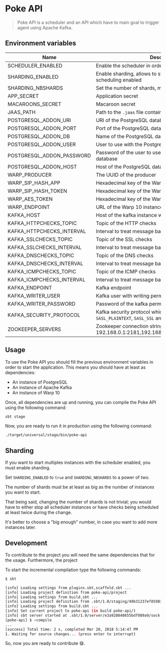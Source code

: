# Poke API

> Poke API is a scheduler and an API which have to main goal to trigger agent using Apache Kafka.

## Environment variables

| Name                      | Description                                                                              | Type      |
| ------------------------- | ---------------------------------------------------------------------------------------- | --------- |
| SCHEDULER_ENABLED         | Enable the scheduler in order to send events in kafka                                    | `Boolean` |
| SHARDING_ENABLED          | Enable sharding, allows to start multiple instances with scheduling enabled              | `Boolean` |
| SHARDING_NBSHARDS         | Set the number of shards, must be a power of two                                         | `Number`  |
| APP_SECRET                | Application secret                                                                       | `String`  |
| MACAROONS_SECRET          | Macaroon secret                                                                          | `String`  |
| JAAS_PATH                 | Path to the `.jaas` file containing kafka credentials                                    | `String`  |
| POSTGRESQL_ADDON_URI      | URI of the PostgreSQL database                                                           | `URI`     |
| POSTGRESQL_ADDON_PORT     | Port of the PostgreSQL database                                                          | `Number`  |
| POSTGRESQL_ADDON_DB       | Name of the PostgreSQL database                                                          | `String`  |
| POSTGRESQL_ADDON_USER     | User to use with the PostgreSQL database                                                 | `String`  |
| POSTGRESQL_ADDON_PASSWORD | Password of the user to use with the PostgreSQL database                                 | `String`  |
| POSTGRESQL_ADDON_HOST     | Host of the PostgreSQL database                                                          | `String`  |
| WARP_PRODUCER             | The UUID of the producer                                                                 | `UUID`    |
| WARP_SIP_HASH_APP         | Hexadecimal key of the Warp 10 instance                                                  | `Hex`     |
| WARP_SIP_HASH_TOKEN       | Hexadecimal key of the Warp 10 instance                                                  | `Hex`     |
| WARP_AES_TOKEN            | Hexadecimal key of the Warp 10 instance                                                  | `Hex`     |
| WARP_ENDPOINT             | URL of the Warp 10 instance                                                              | `URL`     |
| KAFKA_HOST                | Host of the kafka instance with optionnaly a port                                        | `String`  |
| KAFKA_HTTPCHECKS_TOPIC    | Topic of the HTTP checks                                                                 | `String`  |
| KAFKA_HTTPCHECKS_INTERVAL | Interval to treat message batching                                                       | `String`  |
| KAFKA_SSLCHECKS_TOPIC     | Topic of the SSL checks                                                                  | `String`  |
| KAFKA_SSLCHECKS_INTERVAL  | Interval to treat message batching                                                       | `String`  |
| KAFKA_DNSCHECKS_TOPIC     | Topic of the DNS checks                                                                  | `String`  |
| KAFKA_DNSCHECKS_INTERVAL  | Interval to treat message batching                                                       | `String`  |
| KAFKA_ICMPCHECKS_TOPIC    | Topic of the ICMP checks                                                                 | `String`  |
| KAFKA_ICMPCHECKS_INTERVAL | Interval to treat message batching                                                       | `String`  |
| KAFKA_ENDPOINT            | Kafka endpoint                                                                           | `String`  |
| KAFKA_WRITER_USER         | Kafka user with writing permission                                                       | `String`  |
| KAFKA_WRITER_PASSWORD     | Password of the kafka permission                                                         | `String`  |
| KAFKA_SECURITY_PROTOCOL   | Kafka security protocol which can be `PLAINTEXT`, `SASL_PLAINTEXT`, `SASL_SSL` and `SSL` | `String`  |
| ZOOKEEPER_SERVERS         | Zookeeper connection string (e.g. 192.168.0.1:2181,192.168.0.2:2181,192.168.0.3:2181)    | `String`  |

## Usage

To use the Poke API you should fill the previous environment variables in order to start the application. This means you should have at least as dependencies:

* An instance of PostgreSQL
* An instance of Apache Kafka
* An instance of Warp 10

Once, all dependencies are up and running, you can compile the Poke API using the following command:

```bash
sbt stage
```

Now, you are ready to run it in production using the following command:

```bash
./target/universal/stage/bin/poke-api
```

## Sharding

If you want to start multiples instances with the scheduler enabled, you must enable sharding.

Set `SHARDING_ENABLED` to `true` and `SHARDING_NBSHARDS` to a power of two.

The number of shards must be at least as big as the number of instances you want to start.

That being said, changing the number of shards is not trivial; you would have to either stop all scheduler instances or have checks being scheduled at least twice during the change.

It's better to choose a "big enough" number, in case you want to add more instances later.

## Development

To contribute to the project you will need the same dependencies that for the usage. Furthermore, the project

To start the incremental compilation type the following commands:

```bash
$ sbt

[info] Loading settings from plugins.sbt,scaffold.sbt ...
[info] Loading project definition from poke-api/project
[info] Loading settings from build.sbt ...
[info] Loading project definition from .sbt/1.0/staging/49b31237ef85983ed75d/anorm-pg-entity/project
[info] Loading settings from build.sbt ...
[info] Set current project to poke-api (in build poke-api/)
[info] sbt server started at .sbt/1.0/server/e3a928848655bdf089a9/sock
[poke-api] $ ~compile
...
[success] Total time: 2 s, completed Mar 20, 2018 5:14:47 PM
1. Waiting for source changes... (press enter to interrupt)
```

So, now you are ready to contribute :smile:.
